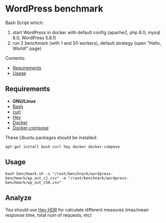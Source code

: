 # WordPress benchmark

Bash Script which:
1) start WordPress in docker with default config (apache2, php 8.0, mysql 8.0, WordPress 5.8.1) 
2) run 2 benchmark (with 1 and 50 workers), default strategy (open “Hello, World!” page)

Contents:

- [Requirements](#requirements)
- [Usage](#usage)

## Requirements

* __GNU/Linux__
* [Bash](https://www.gnu.org/software/bash/)
* [curl](https://curl.haxx.se/)
* [Hey](https://github.com/rakyll/hey)
* [Docker](https://www.docker.com/)
* [Docker-compose](https://docs.docker.com/compose/)

These Ubuntu packages should be installed:

	apt-get install bash curl hey docker docker-compose

## Usage

```
bash benchmark.sh -s "/root/benchnark/wordpress-benchmark/wp_out_c1.csv" -m "/root/benchnark/wordpress-benchmark/wp_out_c50.csv"
```

## Analyze

You should use [Hey HDR](https://github.com/asoorm/hey-hdr) for calculate different measures (max/mean response time, total num of requests, etc)